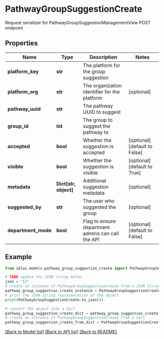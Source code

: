 # PathwayGroupSuggestionCreate

Request serializer for PathwayGroupSuggestionManagementView POST endpoint

## Properties

Name | Type | Description | Notes
------------ | ------------- | ------------- | -------------
**platform_key** | **str** | The platform for the group suggestion | 
**platform_org** | **str** | The organization identifier for the platform | [optional] 
**pathway_uuid** | **str** | The pathway UUID to suggest | 
**group_id** | **int** | The group to suggest the pathway to | 
**accepted** | **bool** | Whether the suggestion is accepted | [optional] [default to False]
**visible** | **bool** | Whether the suggestion is visible | [optional] [default to True]
**metadata** | **Dict[str, object]** | Additional suggestion metadata | [optional] 
**suggested_by** | **str** | The user who suggested the group | [optional] 
**department_mode** | **bool** | Flag to ensure department admins can call the API | [optional] [default to False]

## Example

```python
from iblai.models.pathway_group_suggestion_create import PathwayGroupSuggestionCreate

# TODO update the JSON string below
json = "{}"
# create an instance of PathwayGroupSuggestionCreate from a JSON string
pathway_group_suggestion_create_instance = PathwayGroupSuggestionCreate.from_json(json)
# print the JSON string representation of the object
print(PathwayGroupSuggestionCreate.to_json())

# convert the object into a dict
pathway_group_suggestion_create_dict = pathway_group_suggestion_create_instance.to_dict()
# create an instance of PathwayGroupSuggestionCreate from a dict
pathway_group_suggestion_create_from_dict = PathwayGroupSuggestionCreate.from_dict(pathway_group_suggestion_create_dict)
```
[[Back to Model list]](../README.md#documentation-for-models) [[Back to API list]](../README.md#documentation-for-api-endpoints) [[Back to README]](../README.md)


